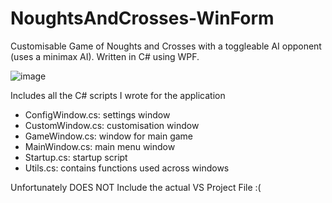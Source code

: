 # NoughtsAndCrosses-WinForm
Customisable Game of Noughts and Crosses with a toggleable AI opponent (uses a minimax AI). Written in C# using WPF.

![image](https://user-images.githubusercontent.com/111586342/201524337-94372624-25f6-4887-8c69-3ce2c2c3a0dc.png)

Includes all the C# scripts I wrote for the application
- ConfigWindow.cs: settings window
- CustomWindow.cs: customisation window
- GameWindow.cs: window for main game
- MainWindow.cs: main menu window
- Startup.cs: startup script
- Utils.cs: contains functions used across windows

Unfortunately DOES NOT Include the actual VS Project File :(
